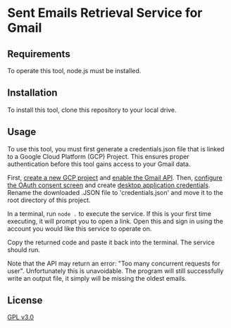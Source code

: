 # Sent Emails Retrieval Service for Gmail

## Requirements
To operate this tool, node.js must be installed.

## Installation
To install this tool, clone this repository to your local drive.

## Usage
To use this tool, you must first generate a credentials.json file that is linked to a Google Cloud Platform (GCP) Project. This ensures proper authentication before this tool gains access to your Gmail data. 

First, [create a new GCP project](https://developers.google.com/workspace/guides/create-project#create_a_new_google_cloud_platform_gcp_project) and [enable the Gmail API](https://developers.google.com/workspace/guides/create-project#enable-api). 
Then, [configure the OAuth consent screen](https://developers.google.com/workspace/guides/create-credentials#configure_the_oauth_consent_screen) and create [desktop application credentials](https://developers.google.com/workspace/guides/create-credentials#desktop). Rename the downloaded .JSON file to 'credentials.json' and move it to the root directory of this project.

In a terminal, run `node .` to execute the service. If this is your first time executing, it will prompt you to open a link. Open this and sign in using the account you would like this service to operate on. 

Copy the returned code and paste it back into the terminal. The service should run.

Note that the API may return an error: "Too many concurrent requests for user". Unfortunately this is unavoidable. The program will still successfully write an output file, it simply will be missing the oldest emails.

## License
[GPL v3.0](https://www.gnu.org/licenses/gpl-3.0.en.html)
